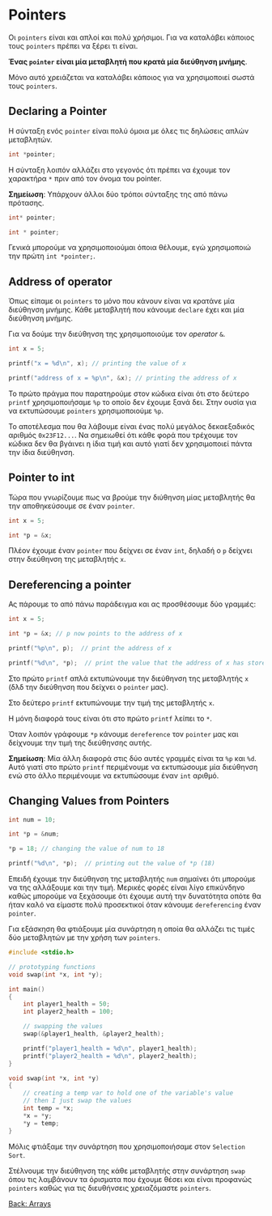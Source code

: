 # Pointers

Οι `pointers` είναι και απλοί και πολύ χρήσιμοι. Για να καταλάβει κάποιος τους `pointers` πρέπει να ξέρει τι είναι.

**Ένας `pointer` είναι μία μεταβλητή που κρατά μία διεύθηνση μνήμης**.

Μόνο αυτό χρειάζεται να καταλάβει κάποιος για να χρησιμοποιεί σωστά τους `pointers`.

## Declaring a Pointer

Η σύνταξη ενός `pointer` είναι πολύ όμοια με όλες τις δηλώσεις απλών μεταβλητών.

```c
int *pointer;
```

Η σύνταξη λοιπόν αλλάζει στο γεγονός ότι πρέπει να έχουμε τον χαρακτήρα `*` πριν από τον όνομα του pointer.

**Σημείωση**: Υπάρχουν άλλοι δύο τρόποι σύνταξης της από πάνω πρότασης.

```c
int* pointer;

int * pointer;
```

Γενικά μπορούμε να χρησιμοποιούμαι όποια θέλουμε, εγώ χρησιμοποιώ την πρώτη `int *pointer;`.

## Address of operator

Όπως είπαμε οι `pointers` το μόνο που κάνουν είναι να κρατάνε μία διεύθηνση μνήμης. Κάθε μεταβλητή που κάνουμε `declare` έχει και μία διεύθηνση μνήμης.

Για να δούμε την διεύθηνση της χρησιμοποιούμε τον *operator* `&`.

```c
int x = 5;

printf("x = %d\n", x); // printing the value of x

printf("address of x = %p\n", &x); // printing the address of x
```

Το πρώτο πράγμα που παρατηρούμε στον κώδικα είναι ότι στο δεύτερο `printf` χρησιμοποιήσαμε `%p` το οποίο δεν έχουμε ξανά δει. Στην ουσία για να εκτυπώσουμε `pointers` χρησιμοποιούμε `%p`.

Το αποτέλεσμα που θα λάβουμε είναι ένας πολύ μεγάλος δεκαεξαδικός αριθμός `0x23F12...`. Να σημειωθεί ότι κάθε φορά που τρέχουμε τον κώδικα δεν θα βγάινει η ίδια τιμή και αυτό γιατί δεν χρησιμοποιεί πάντα την ίδια διεύθηνση.

## Pointer to int

Τώρα που γνωρίζουμε πως να βρούμε την διύθηνση μίας μεταβλητής θα την αποθηκεύσουμε σε έναν `pointer`.

```c
int x = 5;

int *p = &x;
```

Πλέον έχουμε έναν `pointer` που δείχνει σε έναν `int`, δηλαδή o `p` δείχνει στην διεύθηνση της μεταβλητής `x`.

## Dereferencing a pointer

Ας πάρουμε το από πάνω παράδειγμα και ας προσθέσουμε δύο γραμμές:

```c
int x = 5;

int *p = &x; // p now points to the address of x

printf("%p\n", p);  // print the address of x

printf("%d\n", *p);  // print the value that the address of x has stored
```

Στο πρώτο `printf` απλά εκτυπώνουμε την διεύθηνση της μεταβλητής `x` (δλδ την διεύθηνση που δείχνει ο `pointer` μας).

Στο δεύτερο `printf` εκτυπώνουμε την τιμή της μεταβλητής `x`.

Η μόνη διαφορά τους είναι ότι στο πρώτο `printf` λείπει το `*`.

Όταν λοιπόν γράφουμε `*p` κάνουμε `dereference` τον `pointer` μας και δείχνουμε την τιμή της διεύθηνσης αυτής.

**Σημείωση**: Μία άλλη διαφορά στις δύο αυτές γραμμές είναι τα `%p` και `%d`. Αυτό γιατί στο πρώτο `printf` περιμένουμε να εκτυπώσουμε μία διεύθηνση ενώ στο άλλο περιμένουμε να εκτυπώσουμε έναν `int` αριθμό.

## Changing Values from Pointers

```c
int num = 10;

int *p = &num;

*p = 18; // changing the value of num to 18

printf("%d\n", *p);  // printing out the value of *p (18)
```

Επειδή έχουμε την διεύθηνση της μεταβλητής `num` σημαίνει ότι μπορούμε να της αλλάξουμε και την τιμή. Μερικές φορές είναι λίγο επικύνδηνο καθώς μπορούμε να ξεχάσουμε ότι έχουμε αυτή την δυνατότητα οπότε θα ήταν καλό να είμαστε πολύ προσεκτικοί όταν κάνουμε `dereferencing` έναν `pointer`.

Για εξάσκηση θα φτιάξουμε μία συνάρτηση η οποία θα αλλάζει τις τιμές δύο μεταβλητών με την χρήση των `pointers`.

```c
#include <stdio.h>

// prototyping functions
void swap(int *x, int *y);

int main()
{
    int player1_health = 50;
    int player2_health = 100;

    // swapping the values
    swap(&player1_health, &player2_health);

    printf("player1_health = %d\n", player1_health);
    printf("player2_health = %d\n", player2_health);
}

void swap(int *x, int *y)
{
    // creating a temp var to hold one of the variable's value
    // then I just swap the values
    int temp = *x;
    *x = *y;
    *y = temp;
}
```

Μόλις φτιάξαμε την συνάρτηση που χρησιμοποιήσαμε στον `Selection Sort`.

Στέλνουμε την διεύθηνση της κάθε μεταβλητής στην συνάρτηση `swap` όπου τις λαμβάνουν τα όρισματα που έχουμε θέσει και είναι προφανώς `pointers` καθώς για τις διευθήνσεις χρειαζόμαστε `pointers`.

[Back: Arrays](https://github.com/unipi-projects/extras/blob/main/Languages/C/Arrays/README.md)
